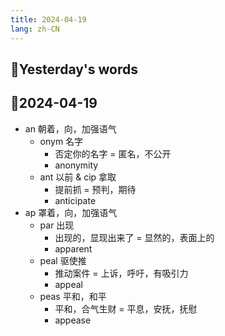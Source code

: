 ```yaml
---
title: 2024-04-19
lang: zh-CN
---
```


## 📝Yesterday's words
 
## 📝2024-04-19
- an 朝着，向，加强语气
  - onym 名字
    - 否定你的名字 = 匿名，不公开
    - anonymity
  - ant 以前 & cip 拿取
    - 提前抓 = 预判，期待
    - anticipate
- ap 罩着，向，加强语气
  - par 出现
    - 出现的，显现出来了 = 显然的，表面上的
    - apparent
  - peal 驱使推
    - 推动案件 = 上诉，呼吁，有吸引力
    - appeal
  - peas 平和，和平
    - 平和，合气生财 = 平息，安抚，抚慰
    - appease

